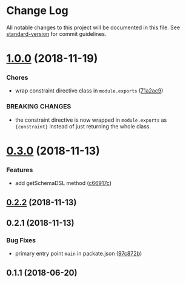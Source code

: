 # Change Log

All notable changes to this project will be documented in this file. See [standard-version](https://github.com/conventional-changelog/standard-version) for commit guidelines.

<a name="1.0.0"></a>
# [1.0.0](https://github.com/vsimko/node-graphql-constraint-lambda/compare/v0.3.0...v1.0.0) (2018-11-19)


### Chores

* wrap constraint directive class in `module.exports` ([71a2ac9](https://github.com/vsimko/node-graphql-constraint-lambda/commit/71a2ac9))


### BREAKING CHANGES

* the constraint directive is now wrapped  in
`module.exports` as `{constraint}` instead of just returning the
whole class.



<a name="0.3.0"></a>
# [0.3.0](https://github.com/vsimko/node-graphql-constraint-lambda/compare/v0.2.2...v0.3.0) (2018-11-13)


### Features

* add getSchemaDSL method ([c66917c](https://github.com/vsimko/node-graphql-constraint-lambda/commit/c66917c))



<a name="0.2.2"></a>
## [0.2.2](https://github.com/vsimko/node-graphql-constraint-lambda/compare/v0.2.1...v0.2.2) (2018-11-13)



<a name="0.2.1"></a>
## 0.2.1 (2018-11-13)


### Bug Fixes

* primary entry point `main` in packate.json ([97c872b](https://github.com/vsimko/node-graphql-constraint-lambda/commit/97c872b))



<a name="0.1.1"></a>
## 0.1.1 (2018-06-20)
